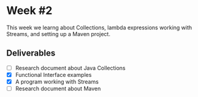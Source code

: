 # Week #2
This week we learng about Collections, lambda expressions working with Streams, and setting up a Maven project. 
## Deliverables
- [ ] Research document about Java Collections
- [x] Functional Interface examples
- [x] A program working with Streams
- [ ] Research document about Maven

